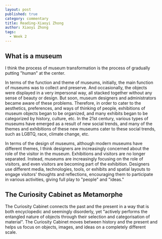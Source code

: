 ```yaml
---
layout: post
published: true
category: commentary
title: Reading-Xiaoyi Zhong
author: Xiaoyi Zhong
tags:
  - Week 2
---
```

## What is a museum
I think the process of museum transformation is the process of gradually putting "human" at the center.

In terms of the function and theme of museums, initially, the main function of museums was to collect and preserve. And occasionally, the objects were displayed in a very impersonal way, all stacked together without any sense of beauty or design. But soon, museum designers and administrators became aware of these problems. Therefore, in order to cater to the aesthetics, preferences, and ways of thinking of people, exhibitions of museum objects began to be organized, and many exhibits began to be categorized by history, culture, etc. In the 21st century, various types of museums have emerged as a result of new social trends, and many of the themes and exhibitions of these new museums cater to these social trends, such as LGBTQ, race, climate change, etc.

In terms of the design of museums, although modern museums have different themes, I think designers are increasingly concerned about the role of the visitor in the museum. Exhibitions and visitors are no longer separated. Instead, museums are increasingly focusing on the role of visitors, and even visitors are becoming part of the exhibition. Designers use different media, technologies, tools, or exhibits and spatial layouts to engage visitors' thoughts and reflections, encouraging them to participate in various activities, giving full play to "people" and "ideas."

## The Curiosity Cabinet as Metamorphe
The Curiosity Cabinet connects the past and the present in a way that is both encyclopedic and seemingly disorderly, yet "actively performs the entangled nature of objects through their selection and categorisation of material". The Curiosity Cabinet moves between history and the present and helps us focus on objects, images, and ideas on a completely different scale.